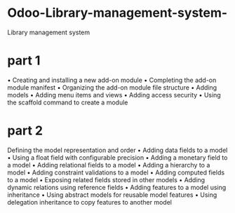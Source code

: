 # Odoo-Library-management-system-
Library management system 
# part 1
• Creating and installing a new add-on module
• Completing the add-on module manifest
• Organizing the add-on module file structure
• Adding models
• Adding menu items and views
• Adding access security
• Using the scaffold command to create a module
# part 2
Defining the model representation and order
• Adding data fields to a model
• Using a float field with configurable precision
• Adding a monetary field to a model
• Adding relational fields to a model
• Adding a hierarchy to a model
• Adding constraint validations to a model
• Adding computed fields to a model
• Exposing related fields stored in other models
• Adding dynamic relations using reference fields
• Adding features to a model using inheritance
• Using abstract models for reusable model features
• Using delegation inheritance to copy features to another model
